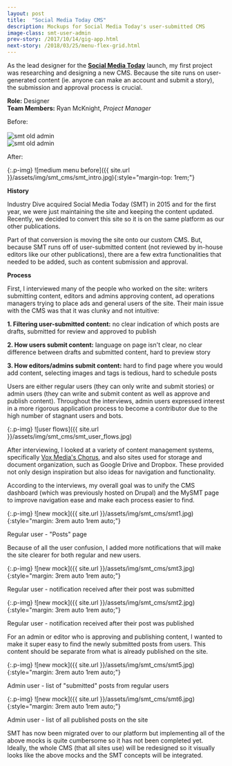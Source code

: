 ```yaml
---
layout: post
title:  "Social Media Today CMS"
description: Mockups for Social Media Today's user-submitted CMS
image-class: smt-user-admin
prev-story: /2017/10/14/gig-app.html
next-story: /2018/03/25/menu-flex-grid.html
---
```


As the lead designer for the **[Social Media Today](http://www.socialmediatoday.com/)** launch, my first project was researching and designing a new CMS. Because the site runs on user-generated content (ie. anyone can make an account and submit a story), the submission and approval process is crucial. 

**Role:** Designer<br/>
**Team Members:** Ryan McKnight, _Project Manager_

<span style="margin-top: 5rem;" class="help-text">Before:</span>

<div style="margin-top: 1rem;" class="img-flex-wrapper">
	<div class="img-flex-50">
		<img alt="smt old admin" src="{{ site.url }}/assets/img/smt_cms/old_dash_admin.jpg">
	</div>
	<div class="img-flex-50">
		<img alt="smt old admin" class="p-img" src="{{ site.url }}/assets/img/smt_cms/old_dash_user.jpg">
	</div>
</div>

<span class="help-text">After:</span>

{:.p-img}
![medium menu before]({{ site.url }}/assets/img/smt_cms/smt_intro.jpg){:style="margin-top: 1rem;"}


**History**

Industry Dive acquired Social Media Today (SMT) in 2015 and for the first year, we were just maintaining the site and keeping the content updated. Recently, we decided to convert this site so it is on the same platform as our other publications. 

Part of that conversion is moving the site onto our custom CMS. But, because SMT runs off of user-submitted content (not reviewed by in-house editors like our other publications), there are a few extra functionalities that needed to be added, such as content submission and approval. 

**Process**

First, I interviewed many of the people who worked on the site: writers submitting content, editors and admins approving content, ad operations managers trying to place ads and general users of the site. Their main issue with the CMS was that it was clunky and not intuitive:

**1. Filtering user-submitted content:** no clear indication of which posts are drafts, submitted for review and approved to publish

**2. How users submit content:** language on page isn't clear, no clear difference between drafts and submitted content, hard to preview story

**3. How editors/admins submit content:** hard to find page where you would add content, selecting images and tags is tedious, hard to schedule posts

Users are either regular users (they can only write and submit stories) or admin users (they can write and submit content as well as approve and publish content). Throughout the interviews, admin users expressed interest in a more rigorous application process to become a contributor due to the high number of stagnant users and bots.

{:.p-img}
![user flows]({{ site.url }}/assets/img/smt_cms/smt_user_flows.jpg)

After interviewing, I looked at a variety of content management systems, specifically [Vox Media's Chorus](https://product.voxmedia.com/2016/2/23/11098476/curbed-on-chorus-the-start-of-a-new-era-at-vox-media), and also sites used for storage and document organization, such as Google Drive and Dropbox. These provided not only design inspiration but also ideas for navigation and functionality. 

According to the interviews, my overall goal was to unify the CMS dashboard (which was previously hosted on Drupal) and the MySMT page to improve navigation ease and make each process easier to find. 

{:.p-img}
![new mock]({{ site.url }}/assets/img/smt_cms/smt1.jpg){:style="margin: 3rem auto 1rem auto;"}

<span class="help-text" style="margin-bottom: 3rem;">Regular user - "Posts" page</span>

Because of all the user confusion, I added more notifications that will make the site clearer for both regular and new users. 

{:.p-img}
![new mock]({{ site.url }}/assets/img/smt_cms/smt3.jpg){:style="margin: 3rem auto 1rem auto;"}

<span class="help-text" style="margin-bottom: 3rem;">Regular user - notification received after their post was submitted</span>

{:.p-img}
![new mock]({{ site.url }}/assets/img/smt_cms/smt2.jpg){:style="margin: 3rem auto 1rem auto;"}

<span class="help-text" style="margin-bottom: 3rem;">Regular user - notification received after their post was published</span>

For an admin or editor who is approving and publishing content, I wanted to make it super easy to find the newly submitted posts from users. This content should be separate from what is already published on the site. 

{:.p-img}
![new mock]({{ site.url }}/assets/img/smt_cms/smt5.jpg){:style="margin: 3rem auto 1rem auto;"}

<span class="help-text" style="margin-bottom: 3rem;">Admin user - list of "submitted" posts from regular users</span>

{:.p-img}
![new mock]({{ site.url }}/assets/img/smt_cms/smt6.jpg){:style="margin: 3rem auto 1rem auto;"}

<span class="help-text" style="margin-bottom: 3rem;">Admin user - list of all published posts on the site</span>

SMT has now been migrated over to our platform but implementing all of the above mocks is quite cumbersome so it has not been completed yet. Ideally, the whole CMS (that all sites use) will be redesigned so it visually looks like the above mocks and the SMT concepts will be integrated. 


